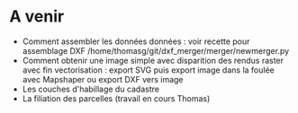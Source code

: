 # A venir

- Comment assembler les données données : voir recette pour assemblage DXF /home/thomasg/git/dxf_merger/merger/newmerger.py
- Comment obtenir une image simple avec disparition des rendus raster avec fin vectorisation : export SVG puis export image dans la foulée avec Mapshaper ou export DXF vers image
- Les couches d'habillage du cadastre
- La filiation des parcelles (travail en cours Thomas)
